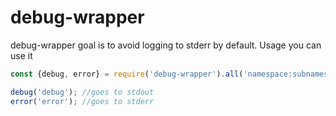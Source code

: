 # debug-wrapper

 debug-wrapper goal is to avoid logging to stderr by default. 
 Usage you can use it
 ```js
const {debug, error} = require('debug-wrapper').all('namespace:subnamespace');

debug('debug'); //goes to stdout
error('error'); //goes to stderr
```